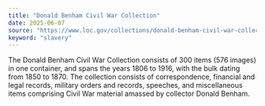 ```yaml
---
title: "Donald Benham Civil War Collection"
date: 2025-06-07
source: "https://www.loc.gov/collections/donald-benham-civil-war-collection/about-this-collection/"
keyword: "slavery"
---
```


The Donald Benham Civil War Collection consists of 300 items (576 images) in one container, and spans the years 1806 to 1916, with the bulk dating from 1850 to 1870. The collection consists of correspondence, financial and legal records, military orders and records, speeches, and miscellaneous items comprising Civil War material amassed by collector Donald Benham.

